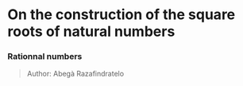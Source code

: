 #   On the construction of the square roots of natural numbers

###  Rationnal numbers

> Author: Abegà Razafindratelo
